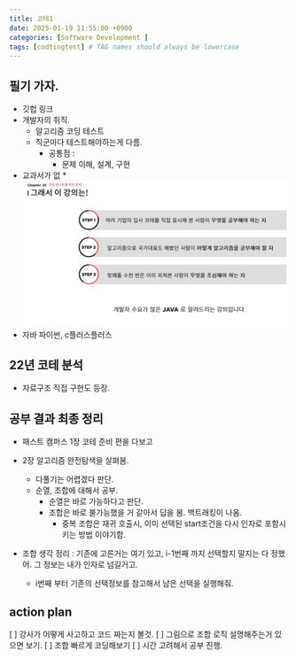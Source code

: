 ```yaml
---
title: 코테1
date: 2025-01-19 11:55:00 +0900
categories: [Software Development ]
tags: [codtingtest] # TAG names should always be lowercase
---
```


## 필기 가자.
* 깃헙 링크
* 개발자의 취직.
  * 알고리즘 코딩 테스트
  * 직군마다 테스트해야하는게 다름.
    * 공통점 :
      * 문제 이해, 설계, 구현
* 교과서가 없
  *
![](assets/img/posts/2025-01-19-12-22-23.png)
* 자바 파이썬, c플러스플러스

## 22년 코테 분석
* 자료구조 직접 구현도 등장.


## 공부 결과 최종 정리
* 패스트 캠퍼스 1장 코테 준비 편을 다보고
* 2장 알고리즘 완전탐색을 살펴봄.
  * 다풀기는 어렵겠다 판단.
  * 순열, 조합에 대해서 공부.
    * 순열은 바로 가능하다고 판단.
    * 조합은 바로 불가능했을 거 같아서 답을 봄. 백트래킹이 나옴.
      * 중복 조합은 재귀 호출시, 이미 선택된 start조건을 다시 인자로 포함시키는 방법 이야기함.

* 조합 생각 정리 : 기존에 고른거는 여기 있고, i-1번째 까지 선택할지 말지는 다 정했어. 그 정보는 내가 인자로 넘길거고.
  * i번째 부터 기존의 선택정보를 참고해서 남은 선택을 실행해줘.

## action plan
[ ] 강사가 어떻게 사고하고 코드 짜는지 볼것.
[ ] 그림으로 조합 로직 설명해주는거 있으면 보기.
[ ] 조합 빠르게 코딩해보기
[ ] 시간 고려해서 공부 진행.
